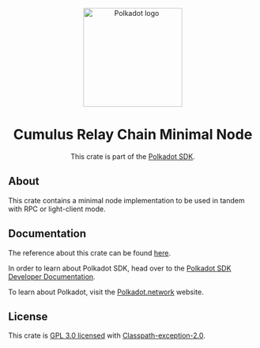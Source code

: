 <div align="center">

<img
alt="Polkadot logo" width="200"
src="https://raw.githubusercontent.com/paritytech/polkadot-sdk/rzadp/readmes/docs/images/Polkadot_Logo_Horizontal_Pink_BlackOnWhite.png">

# Cumulus Relay Chain Minimal Node

This crate is part of the [Polkadot SDK](https://github.com/paritytech/polkadot-sdk/).

</div>

## About

This crate contains a minimal node implementation to be used in tandem with RPC or light-client mode.

## Documentation

The reference about this crate can be found [here](https://paritytech.github.io/polkadot-sdk/master/cumulus_relay_chain_minimal_node).

In order to learn about Polkadot SDK, head over to the [Polkadot SDK Developer Documentation](https://paritytech.github.io/polkadot-sdk/master/polkadot_sdk_docs/index.html).

To learn about Polkadot, visit the [Polkadot.network](https://polkadot.network/) website.

## License

This crate is [GPL 3.0 licensed](https://spdx.org/licenses/GPL-3.0-only.html) with [Classpath-exception-2.0](https://spdx.org/licenses/Classpath-exception-2.0.html).
